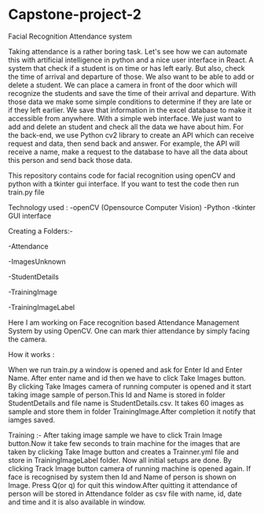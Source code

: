 # Capstone-project-2
 
Facial Recognition Attendance system

Taking attendance is a rather boring task. Let's see how we can automate this with artificial intelligence in python and a nice user interface in React. A system that check if a student is on time or has left early. But also, check the time of arrival and departure of those. We also want to be able to add or delete a student. We can place a camera in front of the door which will recognize the students and save the time of their arrival and departure. With those data we make some simple conditions to determine if they are late or if they left earlier. We save that information in the excel database to make it accessible from anywhere. With a simple web interface. We just want to add and delete an student and check all the data we have about him. For the back-end, we use Python cv2 library to create an API which can receive request and data, then send back and answer. For example, the API will receive a name, make a request to the database to have all the data about this person and send back those data.

This repository contains code for facial recognition using openCV and python with a tkinter gui interface. If you want to test the code then run train.py file

Technology used :
-openCV (Opensource Computer Vision)
-Python
-tkinter GUI interface

Creating a Folders:-

-Attendance

-ImagesUnknown

-StudentDetails

-TrainingImage

-TrainingImageLabel

Here I am working on Face recognition based Attendance Management System by using OpenCV.
One can mark thier attendance by simply facing the camera. 

How it works :

When we run train.py a window is opened and ask for Enter Id and Enter Name. After enter name and id then we have to click Take Images button.
By clicking Take Images camera of running computer is opened and it start taking image sample of person.This Id and Name is stored in folder StudentDetails and file name is StudentDetails.csv. 
It takes 60 images as sample and store them in folder TrainingImage.After completion it notify that iamges saved.

Training :- After taking image sample we have to click Train Image button.Now it take few seconds to train machine for the images that are taken by clicking Take Image button and creates a Trainner.yml file and store in TrainingImageLabel folder.
Now all initial setups are done. By clicking Track Image button camera of running machine is opened again. If face is recognised by system then Id and Name of person is shown on Image. 
Press Q(or q) for quit this window.After quitting it attendance of person will be stored in Attendance folder as csv file with name, id, date and time and it is also available in window.

